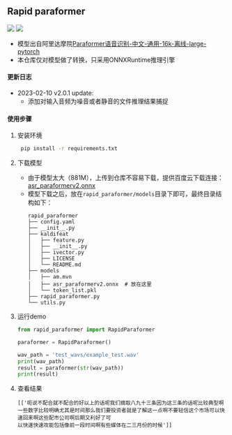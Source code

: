 ## Rapid paraformer

<p align="left">
    <a href=""><img src="https://img.shields.io/badge/Python->=3.7,<=3.10-aff.svg"></a>
    <a href=""><img src="https://img.shields.io/badge/OS-Linux%2C%20Win%2C%20Mac-pink.svg"></a>
</p>

- 模型出自阿里达摩院[Paraformer语音识别-中文-通用-16k-离线-large-pytorch](https://www.modelscope.cn/models/damo/speech_paraformer-large_asr_nat-zh-cn-16k-common-vocab8404-pytorch/summary)
- 本仓库仅对模型做了转换，只采用ONNXRuntime推理引擎


#### 更新日志
- 2023-02-10 v2.0.1 update:
  - 添加对输入音频为噪音或者静音的文件推理结果捕捉


#### 使用步骤
1. 安装环境
   ```bash
    pip install -r requirements.txt
   ```
2. 下载模型
   - 由于模型太大（881M），上传到仓库不容易下载，提供百度云下载连接：[asr_paraformerv2.onnx](https://pan.baidu.com/s/1-nEf2eUpkzlcRqiYEwub2A?pwd=dcr3)
   - 模型下载之后，放在`rapid_paraformer/models`目录下即可，最终目录结构如下：
        ```text
        rapid_paraformer
        ├── config.yaml
        ├── __init__.py
        ├── kaldifeat
        │   ├── feature.py
        │   ├── __init__.py
        │   ├── ivector.py
        │   ├── LICENSE
        │   └── README.md
        ├── models
        │   ├── am.mvn
        │   ├── asr_paraformerv2.onnx  # 放在这里
        │   └── token_list.pkl
        ├── rapid_paraformer.py
        └── utils.py
        ```

3. 运行demo
    ```python
    from rapid_paraformer import RapidParaformer

    paraformer = RapidParaformer()

    wav_path = 'test_wavs/example_test.wav'
    print(wav_path)
    result = paraformer(str(wav_path))
    print(result)
    ```
4. 查看结果
   ```text
   [['呃说不配合就不配合的好以上的话呢我们摘取八九十三条因为这三条的话呢比较典型啊一些数字比较明确尤其是时间那么我们要投资者就是了解这一点啊不要轻信这个市场可以快速回来啊这些配市公司啊后期又利好了可
   以快速快速攻能包括像前一段时间啊有些媒体在二三月份的时候']]
   ```
